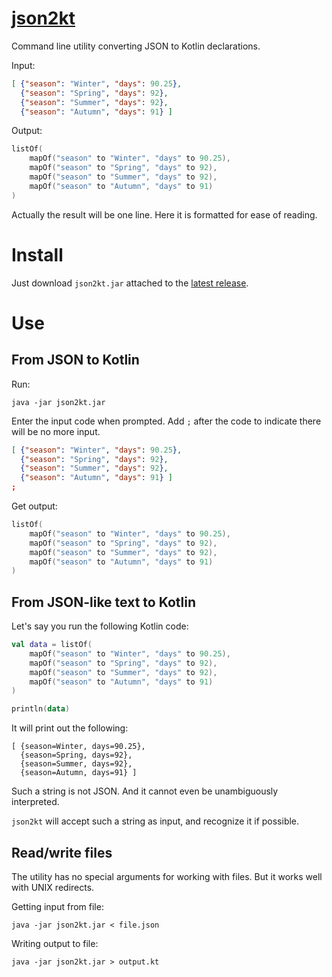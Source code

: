 # [json2kt](https://github.com/rtmigo/json2kt_kt)

Command line utility converting JSON to Kotlin declarations.

Input:

```json
[ {"season": "Winter", "days": 90.25},
  {"season": "Spring", "days": 92},
  {"season": "Summer", "days": 92},
  {"season": "Autumn", "days": 91} ]
```

Output:

```kotlin
listOf(
    mapOf("season" to "Winter", "days" to 90.25), 
    mapOf("season" to "Spring", "days" to 92), 
    mapOf("season" to "Summer", "days" to 92),
    mapOf("season" to "Autumn", "days" to 91)
)
```

Actually the result will be one line. Here it is formatted for ease of reading.

# Install

Just download `json2kt.jar` attached to the [latest release](https://github.com/rtmigo/json2kt_kt/releases).

# Use

## From JSON to Kotlin

Run:

```
java -jar json2kt.jar
```

Enter the input code when prompted. Add `;` after the code to indicate there will be
no more input.

```json
[ {"season": "Winter", "days": 90.25},
  {"season": "Spring", "days": 92},
  {"season": "Summer", "days": 92},
  {"season": "Autumn", "days": 91} ]
;
```

Get output:

```kotlin
listOf(
    mapOf("season" to "Winter", "days" to 90.25),
    mapOf("season" to "Spring", "days" to 92),
    mapOf("season" to "Summer", "days" to 92),
    mapOf("season" to "Autumn", "days" to 91)
)
```

## From JSON-like text to Kotlin

Let's say you run the following Kotlin code:

```kotlin
val data = listOf(
    mapOf("season" to "Winter", "days" to 90.25),
    mapOf("season" to "Spring", "days" to 92),
    mapOf("season" to "Summer", "days" to 92),
    mapOf("season" to "Autumn", "days" to 91)
)

println(data)
```

It will print out the following:

```
[ {season=Winter, days=90.25}, 
  {season=Spring, days=92},
  {season=Summer, days=92},
  {season=Autumn, days=91} ]
```

Such a string is not JSON. And it cannot even be unambiguously interpreted. 

`json2kt` will accept such a string as input, and recognize it if possible.


## Read/write files 

The utility has no special arguments for working with files. But it works well with UNIX redirects.

Getting input from file:

```
java -jar json2kt.jar < file.json
```

Writing output to file:

```
java -jar json2kt.jar > output.kt
```
